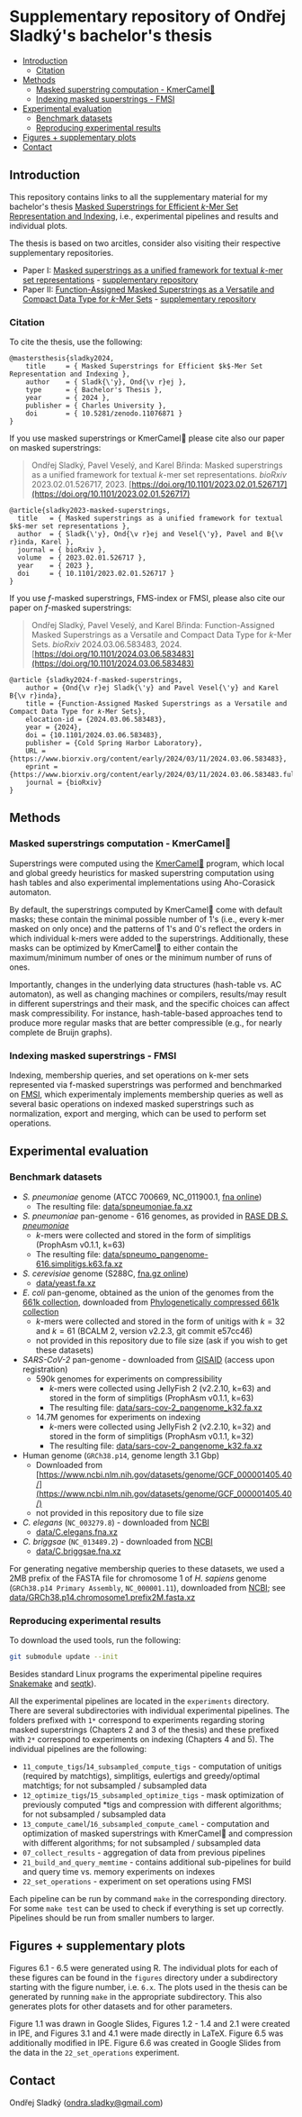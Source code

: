 # Supplementary repository of Ondřej Sladký's bachelor's thesis


* [Introduction](#introduction)
  * [Citation](#citation)
* [Methods](#methods)
  * [Masked superstring computation - KmerCamel🐫](#masked-superstrings-computation---kmercamel)
  * [Indexing masked superstrings - FMSI](#indexing-masked-superstrings---fmsi)
* [Experimental evaluation](#experimental-evaluation)
  * [Benchmark datasets](#benchmark-datasets)
  * [Reproducing experimental results](#reproducing-experimental-results)
* [Figures + supplementary plots](#figures--supplementary-plots)
* [Contact](#contact)

## Introduction

This repository contains links to all the supplementary material for my bachelor's thesis [Masked Superstrings for Efficient *k*-Mer Set Representation and Indexing](https://doi.org/10.5281/zenodo.11076871), i.e., experimental pipelines and results and individual plots.

The thesis is based on two arcitles, consider also visiting their respective supplementary repositories.

- Paper I: [Masked superstrings as a unified framework for textual *k*-mer set representations](https://doi.org/10.1101/2023.02.01.526717) - [supplementary repository](https://github.com/karel-brinda/masked-superstrings-supplement)
- Paper II: [Function-Assigned Masked Superstrings as a Versatile and Compact Data Type for *k*-Mer Sets](https://doi.org/10.1101/2024.03.06.583483) - [supplementary repository](https://github.com/OndrejSladky/f-masked-superstrings-supplement)

### Citation

To cite the thesis, use the following:

```
@mastersthesis{sladky2024,
    title     = { Masked Superstrings for Efficient $k$-Mer Set Representation and Indexing },
    author    = { Sladk{\'y}, Ond{\v r}ej },
    type      = { Bachelor's Thesis },
    year      = { 2024 },
    publisher = { Charles University },
    doi       = { 10.5281/zenodo.11076871 }
}
```

If you use masked superstrings or KmerCamel🐫 please cite also our paper on masked superstrings:

> Ondřej Sladký, Pavel Veselý, and Karel Břinda: Masked superstrings as a unified framework for textual *k*-mer set representations. *bioRxiv* 2023.02.01.526717, 2023.
[https://doi.org/10.1101/2023.02.01.526717](https://doi.org/10.1101/2023.02.01.526717)

```
@article{sladky2023-masked-superstrings,
  title   = { Masked superstrings as a unified framework for textual $k$-mer set representations },
  author  = { Sladk{\'y}, Ond{\v r}ej and Vesel{\'y}, Pavel and B{\v r}inda, Karel },
  journal = { bioRxiv },
  volume  = { 2023.02.01.526717 },
  year    = { 2023 },
  doi     = { 10.1101/2023.02.01.526717 }
}
```


If you use $f$-masked superstrings, FMS-index or FMSI, please also cite our paper on $f$-masked superstrings:

> Ondřej Sladký, Pavel Veselý, and Karel Břinda: Function-Assigned Masked Superstrings as a Versatile and Compact Data Type for *k*-Mer Sets.
> *bioRxiv* 2024.03.06.583483, 2024. [https://doi.org/10.1101/2024.03.06.583483](https://doi.org/10.1101/2024.03.06.583483)

```
@article {sladky2024-f-masked-superstrings,
	author = {Ond{\v r}ej Sladk{\'y} and Pavel Vesel{\'y} and Karel B{\v r}inda},
	title = {Function-Assigned Masked Superstrings as a Versatile and Compact Data Type for 𝑘-Mer Sets},
	elocation-id = {2024.03.06.583483},
	year = {2024},
	doi = {10.1101/2024.03.06.583483},
	publisher = {Cold Spring Harbor Laboratory},
	URL = {https://www.biorxiv.org/content/early/2024/03/11/2024.03.06.583483},
	eprint = {https://www.biorxiv.org/content/early/2024/03/11/2024.03.06.583483.full.pdf},
	journal = {bioRxiv}
}

```

## Methods

### Masked superstrings computation - KmerCamel🐫

Superstrings were computed using the [KmerCamel🐫](https://github.com/OndrejSladky/kmercamel) program, which local and global greedy heuristics for masked superstring computation using hash tables and also experimental implementations using Aho-Corasick automaton.

By default, the superstrings computed by KmerCamel🐫 come with default masks; these contain the minimal possible number of 1's (i.e., every k-mer masked on only once) and the patterns of 1's and 0's reflect the orders in which individual k-mers were added to the superstrings.
Additionally, these masks can be optimized by KmerCamel🐫 to either contain the maximum/minimum number of ones or the minimum number of runs of ones.

Importantly, changes in the underlying data structures (hash-table vs. AC automaton), as well as changing machines or compilers, results/may result in different superstrings and their mask, and the specific choices can affect mask compressibility. For instance, hash-table-based approaches tend to produce more regular masks that are better compressible (e.g., for nearly complete de Bruijn graphs).

### Indexing masked superstrings - FMSI

Indexing, membership queries, and set operations on k-mer sets represented via f-masked superstrings was performed and benchmarked on [FMSI](https://github.com/OndrejSladky/fmsi), which experimentaly implements membership queries as well as several basic operations on indexed masked superstrings such as normalization, export and merging, which can be used to perform set operations.

## Experimental evaluation

### Benchmark datasets
* *S. pneumoniae* genome (ATCC 700669, NC_011900.1, [fna
  online](https://www.ncbi.nlm.nih.gov/nuccore/NC_011900.1?report=fasta&log$=seqview&format=text))
  - The resulting file: [data/spneumoniae.fa.xz](data/spneumoniae.fa.xz)
* *S. pneumoniae* pan-genome - 616 genomes, as provided in [RASE DB *S.
  pneumoniae*](https://github.com/c2-d2/rase-db-spneumoniae-sparc/)
  - *k*-mers were collected and stored in the form of simplitigs (ProphAsm
    v0.1.1, k=63)
  - The resulting file:
    [data/spneumo_pangenome-616.simplitigs.k63.fa.xz](data/spneumo_pangenome-616.simplitigs.k63.fa.xz)
* *S. cerevisiae* genome (S288C, [fna.gz
  online](ftp://ftp.ncbi.nlm.nih.gov/genomes/all/GCF/000/146/045/GCF_000146045.2_R64/GCF_000146045.2_R64_genomic.fna.gz))
  - [data/yeast.fa.xz](data/yeast.fa.xz)
* *E. coli* pan-genome, obtained as the union of the genomes from the [661k collection](https://journals.plos.org/plosbiology/article?id=10.1371/journal.pbio.3001421), downloaded from [Phylogenetically compressed 661k collection](https://zenodo.org/records/4602622)
  - *k*-mers were collected and stored in the form of unitigs with $k = 32$ and $k=61$ (BCALM 2, version v2.2.3, git commit e57cc46)
  - not provided in this repository due to file size (ask if you wish to get these datasets)
* *SARS-CoV-2* pan-genome - downloaded from [GISAID](https://gisaid.org/)
  (access upon registration) 
  - 590k genomes for experiments on compressibility
    - *k*-mers were collected using JellyFish 2 (v2.2.10, k=63) and
        stored in the form of simplitigs (ProphAsm v0.1.1, k=63)
    - The resulting file:
        [data/sars-cov-2_pangenome_k32.fa.xz](data/sars-cov-2.590k.simplitigs.k63.fa.xz)
  - 14.7M genomes for experiments on indexing
    - *k*-mers were collected using JellyFish 2 (v2.2.10, k=32) and
        stored in the form of simplitigs (ProphAsm v0.1.1, k=32)
    - The resulting file:
        [data/sars-cov-2_pangenome_k32.fa.xz](data/sars-cov-2.14M.simplitigs.k32.fa.xz)
* Human genome (`GRCh38.p14`, genome length 3.1 Gbp) 
  - Downloaded from [https://www.ncbi.nlm.nih.gov/datasets/genome/GCF_000001405.40/](https://www.ncbi.nlm.nih.gov/datasets/genome/GCF_000001405.40/)
  - not provided in this repository due to file size
* *C. elegans* (`NC_003279.8`) - downloaded from [NCBI](https://www.ncbi.nlm.nih.gov)
  - [data/C.elegans.fna.xz](data/C.elegans.fna.xz)
* *C. briggsae* (`NC_013489.2`) - downloaded from [NCBI](https://www.ncbi.nlm.nih.gov)
  - [data/C.briggsae.fna.xz](data/C.briggsae.fna.xz)

For generating negative membership queries to these datasets, we used a 2MB prefix of the FASTA file for chromosome 1 of *H. sapiens* genome (`GRCh38.p14 Primary Assembly`, `NC_000001.11`), downloaded from [NCBI](https://www.ncbi.nlm.nih.gov); see  [data/GRCh38.p14.chromosome1.prefix2M.fasta.xz](data/GRCh38.p14.chromosome1.prefix2M.fasta.xz)

### Reproducing experimental results

To download the used tools, run the following:

```bash
git submodule update --init

```

Besides standard Linux programs the experimental pipeline requires [Snakemake](https://snakemake.readthedocs.io/en/stable/) and [seqtk](https://github.com/lh3/seqtk)).

All the experimental pipelines are located in the `experiments` directory.
There are several subdirectories with individual experimental pipelines. The folders prefixed with `1*` correspond to experiments regarding storing masked superstrings (Chapters 2 and 3 of the thesis) and these prefixed with `2*` correspond to experiments on indexing (Chapters 4 and 5).
The individual pipelines are the following:
- `11_compute_tigs`/`14_subsampled_compute_tigs` - computation of unitigs (required by matchtigs), simplitigs, eulertigs and greedy/optimal matchtigs; for not subsampled / subsampled data
- `12_optimize_tigs`/`15_subsampled_optimize_tigs` - mask optimization of previously computed *tigs and compression with different algorithms; for not subsampled / subsampled data
- `13_compute_camel`/`16_subsampled_compute_camel` - computation and optimization of masked superstrings with KmerCamel🐫 and compression with different algorithms; for not subsampled / subsampled data
- `07_collect_results` - aggregation of data from previous pipelines
- `21_build_and_query_memtime` - contains additional sub-pipelines for build and query time vs. memory experiments on indexes
- `22_set_operations` - experiment on set operations using FMSI

Each pipeline can be run by command `make` in the corresponding directory. For some `make test` can be used to check if everything is set up correctly. Pipelines should be run from smaller numbers to larger.



## Figures + supplementary plots

Figures 6.1 - 6.5 were generated using R. The individual plots for each of these figures can be found in the `figures` directory under a subdirectory starting with the figure number, i.e. `6.x`.
The plots used in the thesis can be generated by running `make` in the appropriate subdirectory.
This also generates plots for other datasets and for other parameters.

Figure 1.1 was drawn in Google Slides,
Figures 1.2 - 1.4 and 2.1 were created in IPE, and Figures 3.1 and 4.1 were made directly in LaTeX.
Figure 6.5 was additionally modified in IPE.
Figure 6.6 was created in Google Slides from the data in the `22_set_operations` experiment.

## Contact

Ondřej Sladký (ondra.sladky@gmail.com)
